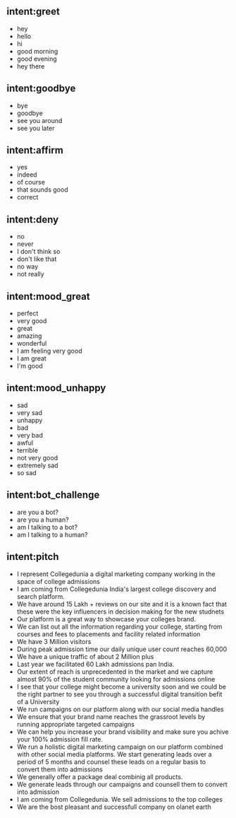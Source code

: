 ## intent:greet
- hey
- hello
- hi
- good morning
- good evening
- hey there

## intent:goodbye
- bye
- goodbye
- see you around
- see you later

## intent:affirm
- yes
- indeed
- of course
- that sounds good
- correct

## intent:deny
- no
- never
- I don't think so
- don't like that
- no way
- not really

## intent:mood_great
- perfect
- very good
- great
- amazing
- wonderful
- I am feeling very good
- I am great
- I'm good

## intent:mood_unhappy
- sad
- very sad
- unhappy
- bad
- very bad
- awful
- terrible
- not very good
- extremely sad
- so sad

## intent:bot_challenge
- are you a bot?
- are you a human?
- am I talking to a bot?
- am I talking to a human?

## intent:pitch
- I represent Collegedunia a digital marketing company working in the space of college admissions
- I am coming from Collegedunia India's largest college discovery and search platform.
- We have around 15 Lakh + reviews on our site and it is a known fact that these were the key influencers in decision making for the new studnets
- Our platform is a great way to showcase your colleges brand.
- We can list out all the information regarding your college, starting from courses and fees to placements and facility related information
- We have 3 Million visitors
- During peak admission time our daily unique user count reaches 60,000
- We have a unique traffic of about 2 Million plus
- Last year we facilitated 60 Lakh admissions pan India.
- Our extent of reach is unprecedented in the market and we capture almost  90% of the student community looking for admissions online
- I see that your college might become a university soon and we could be the right partner to see you through a successful digital transition befit of a University
- We run campaigns on our platform along with our social media handles
- We ensure that your brand name reaches the grassroot levels by running appropriate targeted campaigns
- We can help you increase your brand visibility and make sure you achive your 100% admission fill rate.
- We run a holistic digital marketing campaign on our platform combined with other social media platforms. We start generating leads over a period of 5 months and counsel these leads on a regular basis to convert them into admissions
- We generally offer a package deal combinig all products.
- We generate leads through our campaigns and counsell them to convert into admission
- I am coming from Collegedunia. We sell admissions to the top colleges
- We are the bost pleasant and successfull company on olanet earth
